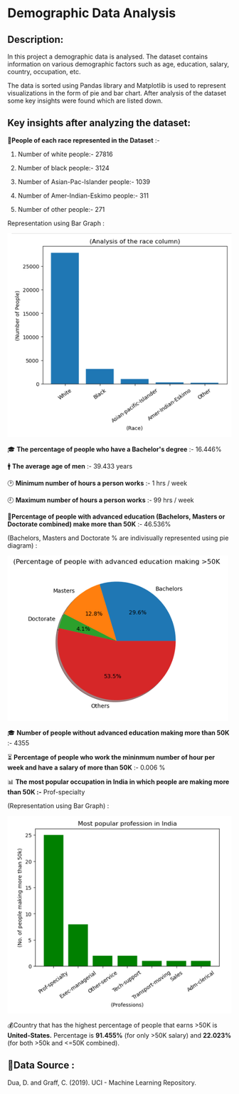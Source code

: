 # **Demographic Data Analysis**

## **Description:**

In this project a demographic data is analysed. The dataset contains information on various demographic factors such as age, education, salary, country, occupation, etc.

The data is sorted using Pandas library and Matplotlib is used to represent visualizations in the form of pie and bar chart.
After analysis of the dataset some key insights were found which are listed down.

## **Key insights after analyzing the dataset:**

👥**People of each race represented in the Dataset** :-

1) Number of white people:- 27816

2) Number of black people:- 3124

3) Number of Asian-Pac-Islander people:- 1039

4) Number of Amer-Indian-Eskimo people:- 311

5) Number of other people:- 271

Representation using Bar Graph :

<img src="images/bar-race.png">

🎓 **The percentage of people who have a Bachelor's degree** :- 16.446%

🚹 **The average age of men** :- 39.433 years

🕑 **Minimum number of hours a person works** :- 1 hrs / week

🕘 **Maximum number of hours a person works** :- 99 hrs / week

📜**Percentage of people with advanced education (Bachelors, Masters or Doctorate combined) make more than 50K** :- 46.536%

(Bachelors, Masters and Doctorate % are indivisually represented using pie diagram) :

<img src="images/pie.png">

🎓 **Number of people without advanced education making more than 50K** :- 4355

⏳ **Percentage of people who work the mininmum number of hour per week and have a salary of more than 50K** :- 0.006 %

📊 **The most popular occupation in India in which people are making more than 50K :-** Prof-specialty

(Representation using Bar Graph) :

<img src="images/bar-ind.png">

💰Country that has the highest percentage of people that earns \>50K is **United-States.** Percentage is **91.455%** (for only \>50K salary) and **22.023%** (for both \>50k and \<=50K combined).

## **📑Data Source :**

Dua, D. and Graff, C. (2019). UCI - Machine Learning Repository.
